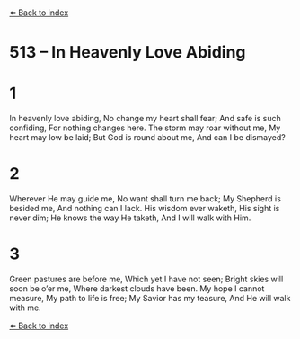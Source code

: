 [⬅️ Back to index](../README.md)

# 513 – In Heavenly Love Abiding


# 1
In heavenly love abiding, No change my heart shall fear;
And safe is such confiding, For nothing changes here.
The storm may roar without me, My heart may low be laid;
But God is round about me, And can I be dismayed?

# 2
Wherever He may guide me, No want shall turn me back;
My Shepherd is besided me, And nothing can I lack.
His wisdom ever waketh, His sight is never dim;
He knows the way He taketh, And I will walk with Him.

# 3
Green pastures are before me, Which yet I have not seen;
Bright skies will soon be o’er me, Where darkest clouds have been.
My hope I cannot measure, My path to life is free;
My Savior has my teasure, And He will walk with me.

[⬅️ Back to index](../README.md)
